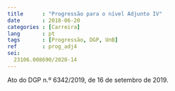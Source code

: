 ```yaml
---
title      : "Progressão para o nível Adjunto IV"
date       : 2018-06-20
categories : [Carreira]
lang       : pt
tags       : [Progressão, DGP, UnB]
ref        : prog_adj4
sei:
  23106.008690/2020-14
---
```


Ato do DGP n.º 6342/2019, de 16 de setembro de 2019.
